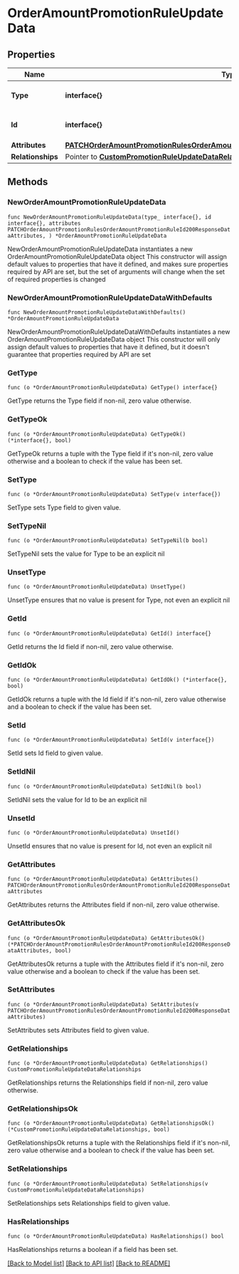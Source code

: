# OrderAmountPromotionRuleUpdateData

## Properties

Name | Type | Description | Notes
------------ | ------------- | ------------- | -------------
**Type** | **interface{}** | The resource&#39;s type | 
**Id** | **interface{}** | The resource&#39;s id | 
**Attributes** | [**PATCHOrderAmountPromotionRulesOrderAmountPromotionRuleId200ResponseDataAttributes**](PATCHOrderAmountPromotionRulesOrderAmountPromotionRuleId200ResponseDataAttributes.md) |  | 
**Relationships** | Pointer to [**CustomPromotionRuleUpdateDataRelationships**](CustomPromotionRuleUpdateDataRelationships.md) |  | [optional] 

## Methods

### NewOrderAmountPromotionRuleUpdateData

`func NewOrderAmountPromotionRuleUpdateData(type_ interface{}, id interface{}, attributes PATCHOrderAmountPromotionRulesOrderAmountPromotionRuleId200ResponseDataAttributes, ) *OrderAmountPromotionRuleUpdateData`

NewOrderAmountPromotionRuleUpdateData instantiates a new OrderAmountPromotionRuleUpdateData object
This constructor will assign default values to properties that have it defined,
and makes sure properties required by API are set, but the set of arguments
will change when the set of required properties is changed

### NewOrderAmountPromotionRuleUpdateDataWithDefaults

`func NewOrderAmountPromotionRuleUpdateDataWithDefaults() *OrderAmountPromotionRuleUpdateData`

NewOrderAmountPromotionRuleUpdateDataWithDefaults instantiates a new OrderAmountPromotionRuleUpdateData object
This constructor will only assign default values to properties that have it defined,
but it doesn't guarantee that properties required by API are set

### GetType

`func (o *OrderAmountPromotionRuleUpdateData) GetType() interface{}`

GetType returns the Type field if non-nil, zero value otherwise.

### GetTypeOk

`func (o *OrderAmountPromotionRuleUpdateData) GetTypeOk() (*interface{}, bool)`

GetTypeOk returns a tuple with the Type field if it's non-nil, zero value otherwise
and a boolean to check if the value has been set.

### SetType

`func (o *OrderAmountPromotionRuleUpdateData) SetType(v interface{})`

SetType sets Type field to given value.


### SetTypeNil

`func (o *OrderAmountPromotionRuleUpdateData) SetTypeNil(b bool)`

 SetTypeNil sets the value for Type to be an explicit nil

### UnsetType
`func (o *OrderAmountPromotionRuleUpdateData) UnsetType()`

UnsetType ensures that no value is present for Type, not even an explicit nil
### GetId

`func (o *OrderAmountPromotionRuleUpdateData) GetId() interface{}`

GetId returns the Id field if non-nil, zero value otherwise.

### GetIdOk

`func (o *OrderAmountPromotionRuleUpdateData) GetIdOk() (*interface{}, bool)`

GetIdOk returns a tuple with the Id field if it's non-nil, zero value otherwise
and a boolean to check if the value has been set.

### SetId

`func (o *OrderAmountPromotionRuleUpdateData) SetId(v interface{})`

SetId sets Id field to given value.


### SetIdNil

`func (o *OrderAmountPromotionRuleUpdateData) SetIdNil(b bool)`

 SetIdNil sets the value for Id to be an explicit nil

### UnsetId
`func (o *OrderAmountPromotionRuleUpdateData) UnsetId()`

UnsetId ensures that no value is present for Id, not even an explicit nil
### GetAttributes

`func (o *OrderAmountPromotionRuleUpdateData) GetAttributes() PATCHOrderAmountPromotionRulesOrderAmountPromotionRuleId200ResponseDataAttributes`

GetAttributes returns the Attributes field if non-nil, zero value otherwise.

### GetAttributesOk

`func (o *OrderAmountPromotionRuleUpdateData) GetAttributesOk() (*PATCHOrderAmountPromotionRulesOrderAmountPromotionRuleId200ResponseDataAttributes, bool)`

GetAttributesOk returns a tuple with the Attributes field if it's non-nil, zero value otherwise
and a boolean to check if the value has been set.

### SetAttributes

`func (o *OrderAmountPromotionRuleUpdateData) SetAttributes(v PATCHOrderAmountPromotionRulesOrderAmountPromotionRuleId200ResponseDataAttributes)`

SetAttributes sets Attributes field to given value.


### GetRelationships

`func (o *OrderAmountPromotionRuleUpdateData) GetRelationships() CustomPromotionRuleUpdateDataRelationships`

GetRelationships returns the Relationships field if non-nil, zero value otherwise.

### GetRelationshipsOk

`func (o *OrderAmountPromotionRuleUpdateData) GetRelationshipsOk() (*CustomPromotionRuleUpdateDataRelationships, bool)`

GetRelationshipsOk returns a tuple with the Relationships field if it's non-nil, zero value otherwise
and a boolean to check if the value has been set.

### SetRelationships

`func (o *OrderAmountPromotionRuleUpdateData) SetRelationships(v CustomPromotionRuleUpdateDataRelationships)`

SetRelationships sets Relationships field to given value.

### HasRelationships

`func (o *OrderAmountPromotionRuleUpdateData) HasRelationships() bool`

HasRelationships returns a boolean if a field has been set.


[[Back to Model list]](../README.md#documentation-for-models) [[Back to API list]](../README.md#documentation-for-api-endpoints) [[Back to README]](../README.md)


